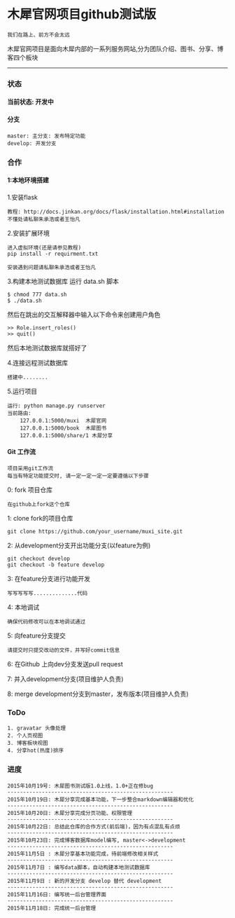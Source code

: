 木犀官网项目github测试版
===

    我们在路上、前方不会太远

木犀官网项目是面向木犀内部的一系列服务网站,分为团队介绍、图书、分享、博客四个板块

<hr>

### 状态
#### 当前状态: 开发中
#### 分支

    master: 主分支: 发布特定功能
    develop: 开发分支

### 合作
#### 1:本地环境搭建
1.安装flask

    教程: http://docs.jinkan.org/docs/flask/installation.html#installation
    不懂处请私聊朱承浩或者王怡凡

2.安装扩展环境

    进入虚拟环境(还是请参见教程)
    pip install -r requirment.txt

    安装遇到问题请私聊朱承浩或者王怡凡


3.构建本地测试数据库
运行 data.sh 脚本

	$ chmod 777 data.sh
	$ ./data.sh

然后在跳出的交互解释器中输入以下命令来创建用户角色

	>> Role.insert_roles()
	>> quit()

然后本地测试数据库就搭好了

4.连接远程测试数据库

    搭建中........

5.运行项目

    运行: python manage.py runserver
    当前路由:
        127.0.0.1:5000/muxi  木犀官网
        127.0.0.1:5000/book  木犀图书
        127.0.0.1:5000/share/1 木犀分享

#### Git 工作流

    项目采用git工作流
    每当有特定功能提交时, 请一定一定一定一定要遵循以下步骤

0: fork 项目仓库

    在github上fork这个仓库

1: clone fork的项目仓库

    git clone https://github.com/your_username/muxi_site.git

2: 从development分支开出功能分支(以feature为例)

    git checkout develop
    git checkout -b feature develop

3: 在feature分支进行功能开发

    写写写写写..............代码

4: 本地调试

    确保代码修改可以在本地调试通过

5: 向feature分支提交

    请提交时只提交改动的文件，并写好commit信息

6: 在Github 上向dev分支发送pull request

7: 并入development分支(项目维护人负责)

8: merge development分支到master，发布版本(项目维护人负责)

### ToDo

	1. gravatar 头像处理
	2. 个人页视图
	3. 博客板块视图
	4. 分享hot(热度)排序

### 进度

    2015年10月19号: 木犀图书测试版1.0上线，1.0+正在修bug
    -----------------------------------------------------
    2015年10月19日: 木犀分享完成基本功能，下一步整合markdown编辑器和优化
    -----------------------------------------------------
    2015年10月20日: 木犀分享完成分页功能、权限管理
    -----------------------------------------------------
    2015年10月22日: 总结此仓库的合作方式(前后端)，因为有点混乱有点烦
    -----------------------------------------------------
    2015年10月23日: 完成博客数据库model编写, master<->development
    -----------------------------------------------------
	2015年11月5日 : 木犀分享基本功能完成，待前端修改相关样式
    -----------------------------------------------------
	2015年11月7日 : 编写data脚本，自动构建本地测试数据库
    -----------------------------------------------------
	2015年11月9日 : 新的开发分支 develop 替代 development
    -----------------------------------------------------
	2015年11月16日: 编写统一后台管理界面
    -----------------------------------------------------
	2015年11月18日: 完成统一后台管理

